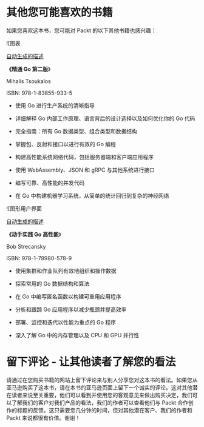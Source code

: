 # 其他您可能喜欢的书籍

如果您喜欢这本书，您可能对 Packt 的以下其他书籍也感兴趣：

![图表

[自动生成的描述](https://www.packtpub.com/product/mastering-go-second-edition/9781838559335)

**《精通 Go 第二版**》

Mihalis Tsoukalos

ISBN: 978-1-83855-933-5

+   使用 Go 进行生产系统的清晰指导

+   详细解释 Go 内部工作原理、语言背后的设计选择以及如何优化你的 Go 代码

+   完全指南：所有 Go 数据类型、组合类型和数据结构

+   掌握包、反射和接口以进行有效的 Go 编程

+   构建高性能系统网络代码，包括服务器端和客户端应用程序

+   使用 WebAssembly、JSON 和 gRPC 与其他系统进行接口

+   编写可靠、高性能的并发代码

+   在 Go 中构建机器学习系统，从简单的统计回归到复杂的神经网络

![图形用户界面

[自动生成的描述](https://www.packtpub.com/product/hands-on-high-performance-with-go/9781789805789)

**《动手实践 Go 高性能**》

Bob Strecansky

ISBN: 978-1-78980-578-9

+   使用集群和作业队列有效地组织和操作数据

+   探索常用的 Go 数据结构和算法

+   在 Go 中编写匿名函数以构建可重用应用程序

+   分析和跟踪 Go 应用程序以减少瓶颈并提高效率

+   部署、监控和迭代以性能为重点的 Go 程序

+   深入了解 Go 中的内存管理以及 CPU 和 GPU 并行性

# 留下评论 - 让其他读者了解您的看法

请通过在您购买书籍的网站上留下评论来与别人分享您对这本书的看法。如果您从亚马逊购买了这本书，请在本书的亚马逊页面上留下一个诚实的评论。这对其他潜在读者来说至关重要，他们可以看到并使用您的客观意见来做出购买决定，我们可以了解我们的客户对我们产品的看法，我们的作者可以查看他们与 Packt 合作创作的标题的反馈。这只需要您几分钟的时间，但对其他潜在客户、我们的作者和 Packt 来说都很有价值。谢谢！
